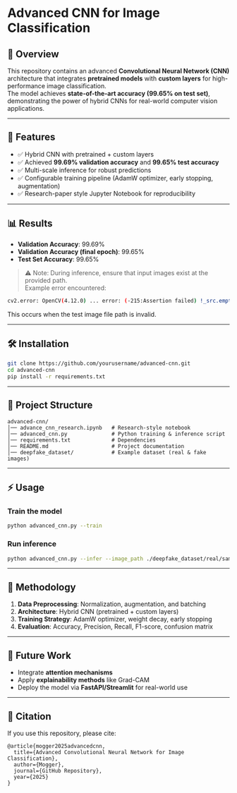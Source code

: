 # Advanced CNN for Image Classification  

## 📌 Overview  
This repository contains an advanced **Convolutional Neural Network (CNN)** architecture that integrates **pretrained models** with **custom layers** for high-performance image classification.  
The model achieves **state-of-the-art accuracy (99.65% on test set)**, demonstrating the power of hybrid CNNs for real-world computer vision applications.  

---

## 🚀 Features  
- ✅ Hybrid CNN with pretrained + custom layers  
- ✅ Achieved **99.69% validation accuracy** and **99.65% test accuracy**  
- ✅ Multi-scale inference for robust predictions  
- ✅ Configurable training pipeline (AdamW optimizer, early stopping, augmentation)  
- ✅ Research-paper style Jupyter Notebook for reproducibility  

---

## 📊 Results  
- **Validation Accuracy**: 99.69%  
- **Validation Accuracy (final epoch)**: 99.65%  
- **Test Set Accuracy**: 99.65%  

> ⚠️ Note: During inference, ensure that input images exist at the provided path.  
Example error encountered:  
```bash
cv2.error: OpenCV(4.12.0) ... error: (-215:Assertion failed) !_src.empty() in function 'cv::cvtColor'
```
This occurs when the test image file path is invalid.  

---

## 🛠️ Installation  
```bash
git clone https://github.com/yourusername/advanced-cnn.git
cd advanced-cnn
pip install -r requirements.txt
```

---

## 📂 Project Structure  
```
advanced-cnn/
│── advance_cnn_research.ipynb   # Research-style notebook
│── advanced_cnn.py              # Python training & inference script
│── requirements.txt             # Dependencies
│── README.md                    # Project documentation
│── deepfake_dataset/            # Example dataset (real & fake images)
```

---

## ⚡ Usage  

### Train the model  
```bash
python advanced_cnn.py --train
```

### Run inference  
```bash
python advanced_cnn.py --infer --image_path ./deepfake_dataset/real/sample_real.jpg
```

---

## 📖 Methodology  
1. **Data Preprocessing**: Normalization, augmentation, and batching  
2. **Architecture**: Hybrid CNN (pretrained + custom layers)  
3. **Training Strategy**: AdamW optimizer, weight decay, early stopping  
4. **Evaluation**: Accuracy, Precision, Recall, F1-score, confusion matrix  

---

## 🧪 Future Work  
- Integrate **attention mechanisms**  
- Apply **explainability methods** like Grad-CAM  
- Deploy the model via **FastAPI/Streamlit** for real-world use  

---

## 📜 Citation  
If you use this repository, please cite:  
```
@article{mogger2025advancedcnn,
  title={Advanced Convolutional Neural Network for Image Classification},
  author={Mogger},
  journal={GitHub Repository},
  year={2025}
}
```
